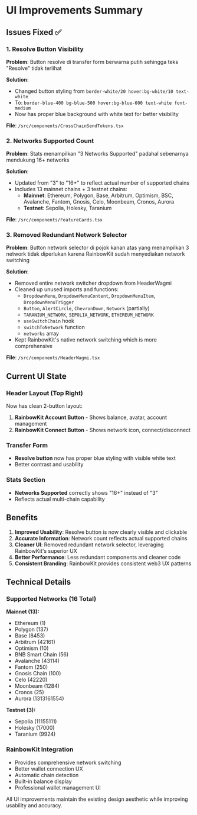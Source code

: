 # UI Improvements Summary

## Issues Fixed ✅

### 1. **Resolve Button Visibility** 
**Problem**: Button resolve di transfer form berwarna putih sehingga teks "Resolve" tidak terlihat

**Solution**: 
- Changed button styling from `border-white/20 hover:bg-white/10 text-white` 
- To: `border-blue-400 bg-blue-500 hover:bg-blue-600 text-white font-medium`
- Now has proper blue background with white text for better visibility

**File**: `/src/components/CrossChainSendTokens.tsx`

### 2. **Networks Supported Count**
**Problem**: Stats menampilkan "3 Networks Supported" padahal sebenarnya mendukung 16+ networks

**Solution**:
- Updated from "3" to "16+" to reflect actual number of supported chains
- Includes 13 mainnet chains + 3 testnet chains:
  - **Mainnet**: Ethereum, Polygon, Base, Arbitrum, Optimism, BSC, Avalanche, Fantom, Gnosis, Celo, Moonbeam, Cronos, Aurora
  - **Testnet**: Sepolia, Holesky, Taranium

**File**: `/src/components/FeatureCards.tsx`

### 3. **Removed Redundant Network Selector**
**Problem**: Button network selector di pojok kanan atas yang menampilkan 3 network tidak diperlukan karena RainbowKit sudah menyediakan network switching

**Solution**:
- Removed entire network switcher dropdown from HeaderWagmi
- Cleaned up unused imports and functions:
  - `DropdownMenu`, `DropdownMenuContent`, `DropdownMenuItem`, `DropdownMenuTrigger`
  - `Button`, `AlertCircle`, `ChevronDown`, `Network` (partially)
  - `TARANIUM_NETWORK`, `SEPOLIA_NETWORK`, `ETHEREUM_NETWORK`
  - `useSwitchChain` hook
  - `switchToNetwork` function
  - `networks` array
- Kept RainbowKit's native network switching which is more comprehensive

**File**: `/src/components/HeaderWagmi.tsx`

## Current UI State

### Header Layout (Top Right)
Now has clean 2-button layout:
1. **RainbowKit Account Button** - Shows balance, avatar, account management
2. **RainbowKit Connect Button** - Shows network icon, connect/disconnect

### Transfer Form
- **Resolve button** now has proper blue styling with visible white text
- Better contrast and usability

### Stats Section  
- **Networks Supported** correctly shows "16+" instead of "3"
- Reflects actual multi-chain capability

## Benefits

1. **Improved Usability**: Resolve button is now clearly visible and clickable
2. **Accurate Information**: Network count reflects actual supported chains
3. **Cleaner UI**: Removed redundant network selector, leveraging RainbowKit's superior UX
4. **Better Performance**: Less redundant components and cleaner code
5. **Consistent Branding**: RainbowKit provides consistent web3 UX patterns

## Technical Details

### Supported Networks (16 Total)
**Mainnet (13):**
- Ethereum (1)
- Polygon (137) 
- Base (8453)
- Arbitrum (42161)
- Optimism (10)
- BNB Smart Chain (56)
- Avalanche (43114)
- Fantom (250)
- Gnosis Chain (100)
- Celo (42220)
- Moonbeam (1284)
- Cronos (25)
- Aurora (1313161554)

**Testnet (3):**
- Sepolia (11155111)
- Holesky (17000)
- Taranium (9924)

### RainbowKit Integration
- Provides comprehensive network switching
- Better wallet connection UX
- Automatic chain detection
- Built-in balance display
- Professional wallet management UI

All UI improvements maintain the existing design aesthetic while improving usability and accuracy.
